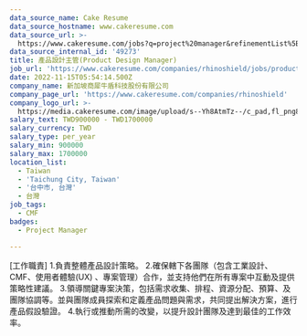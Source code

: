 ```yaml
---
data_source_name: Cake Resume
data_source_hostname: www.cakeresume.com
data_source_url: >-
  https://www.cakeresume.com/jobs?q=project%20manager&refinementList%5Blang_name%5D%5B0%5D=English&refinementList%5Bsalary_type%5D=per_year&range%5Bsalary_range%5D%5Bmin%5D=1000000&page=2
data_source_internal_id: '49273'
title: 產品設計主管(Product Design Manager)
job_url: 'https://www.cakeresume.com/companies/rhinoshield/jobs/product-design-manager'
date: 2022-11-15T05:54:14.500Z
company_name: 新加坡商犀牛盾科技股份有限公司
company_page_url: 'https://www.cakeresume.com/companies/rhinoshield'
company_logo_url: >-
  https://media.cakeresume.com/image/upload/s--Yh8AtmTz--/c_pad,fl_png8,h_200,w_200/v1632901625/oxk5imksyykqepmyizwb.png
salary_text: TWD900000 - TWD1700000
salary_currency: TWD
salary_type: per_year
salary_min: 900000
salary_max: 1700000
location_list:
  - Taiwan
  - 'Taichung City, Taiwan'
  - '台中市, 台灣'
  - 台灣
job_tags:
  - CMF
badges:
  - Project Manager

---
```


[工作職責] 1.負責整體產品設計策略。 2.確保轄下各團隊（包含工業設計、CMF、使用者體驗(UX) 、專案管理）合作，並支持他們在所有專案中互動及提供策略性建議。 3.領導關鍵專案決策，包括需求收集、排程、資源分配、預算、及團隊協調等。並與團隊成員探索和定義產品問題與需求，共同提出解決方案，進行產品假設驗證。 4.執行或推動所需的改變，以提升設計團隊及達到最佳的工作效率。